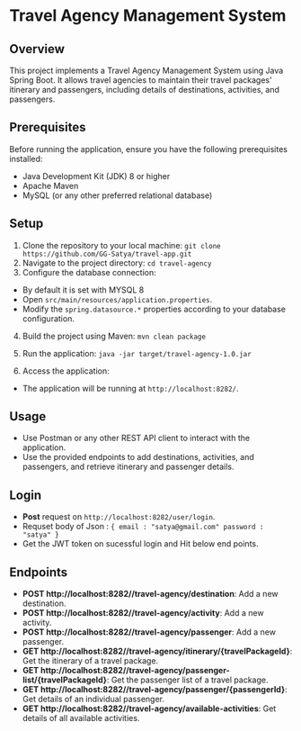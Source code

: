 # Travel Agency Management System

## Overview
This project implements a Travel Agency Management System using Java Spring Boot. It allows travel agencies to maintain their travel packages' itinerary and passengers, including details of destinations, activities, and passengers.

## Prerequisites
Before running the application, ensure you have the following prerequisites installed:
- Java Development Kit (JDK) 8 or higher
- Apache Maven
- MySQL (or any other preferred relational database)

## Setup
1. Clone the repository to your local machine:
```git clone https://github.com/GG-Satya/travel-app.git```
2. Navigate to the project directory:
```cd travel-agency```
3. Configure the database connection:
- By default it is set with MYSQL 8
- Open `src/main/resources/application.properties`.
- Modify the `spring.datasource.*` properties according to your database configuration.

4. Build the project using Maven:
```mvn clean package```
5. Run the application:
```java -jar target/travel-agency-1.0.jar```

6. Access the application:
- The application will be running at `http://localhost:8282/`.

## Usage
- Use Postman or any other REST API client to interact with the application.
- Use the provided endpoints to add destinations, activities, and passengers, and retrieve itinerary and passenger details.

## Login
- **Post** request on `http://localhost:8282/user/login`.
- Requset body of Json :
`{ email : "satya@gmail.com"
password : "satya" }`
- Get the JWT token on sucessful login and Hit below end points.

## Endpoints
- **POST http://localhost:8282//travel-agency/destination**: Add a new destination.
- **POST http://localhost:8282//travel-agency/activity**: Add a new activity.
- **POST http://localhost:8282//travel-agency/passenger**: Add a new passenger.
- **GET http://localhost:8282//travel-agency/itinerary/{travelPackageId}**: Get the itinerary of a travel package.
- **GET http://localhost:8282//travel-agency/passenger-list/{travelPackageId}**: Get the passenger list of a travel package.
- **GET http://localhost:8282//travel-agency/passenger/{passengerId}**: Get details of an individual passenger.
- **GET http://localhost:8282//travel-agency/available-activities**: Get details of all available activities.

